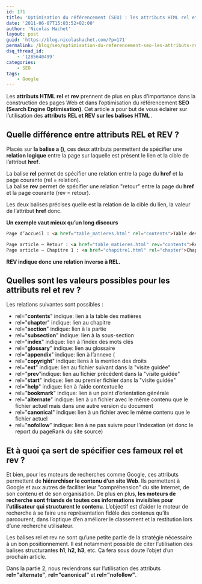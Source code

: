 ```yaml
---
id: 171
title: 'Optimisation du référencement (SEO) : les attributs HTML rel et rev'
date: '2011-06-07T15:03:52+02:00'
author: 'Nicolas Hachet'
layout: post
guid: 'https://blog.nicolashachet.com/?p=171'
permalink: /blog/seo/optimisation-du-referencement-seo-les-attributs-rel-et-rev-partie-1/
dsq_thread_id:
    - '1285640499'
categories:
    - SEO
tags:
    - Google
---
```


Les **attributs HTML** **rel** et **rev** prennent de plus en plus d’importance dans la construction des pages Web et dans l’optimisation du référencement **SEO (Search Engine Optimisation)**. Cet article a pour but de vous éclairer sur l’utilisation des **attributs REL et REV sur les balises HTML <a>**.

## Quelle différence entre attributs REL et REV ?

Placés sur **la balise a (<a>)**, ces deux attributs permettent de spécifier une **relation logique** entre la page sur laquelle est présent le lien et la cible de l’attribut **href**.

La balise **rel** permet de spécifier une relation entre la page du **href** et la page courante (rel = relation).  
La balise **rev** permet de spécifier une relation "retour" entre la page du **href** et la page courante (rev = retour).

Les deux balises précises quelle est la relation de la cible du lien, la valeur de l’attribut **href** donc.

**Un exemple vaut mieux qu’un long discours**

```html
Page d’accueil : <a href="table_matieres.html" rel="contents">Table des matières</a>

Page article – Retour : <a href="table_matieres.html" rev="contents">Retour à la table des matières</a>  
Page article – Chapitre 1 : <a href="chapitre1.html" rel="chapter">Chapitre 1</a>  
```

**REV indique donc une relation inverse à REL.**

## Quelles sont les valeurs possibles pour les attributs rel et rev ?

Les relations suivantes sont possibles :

- rel="**contents**" indique: lien à la table des matières
- rel="**chapter**" indique: lien au chapitre
- rel="**section**" indique: lien à la partie
- rel="**subsection**" indique: lien à la sous-section
- rel="**index**" indique: lien à l’index des mots clés
- rel="**glossary**" indique: lien au glossaire
- rel="**appendix**" indique: lien à l’annexe (
- rel="**copyright**" indique: liens à la mention des droits
- rel="**ext**" indique: lien au fichier suivant dans la "visite guidée"
- rel="**prev**"indique: lien au fichier précédent dans la "visite guidée"
- rel="**start**" indique: lien au premier fichier dans la "visite guidée"
- rel="**help**" indique: lien à l’aide contextuelle
- rel="**bookmark**" indique: lien à un point d’orientation générale
- rel="**alternate**" indique: lien à un fichier avec le même contenu que le fichier actuel mais dans une autre version du document
- rel="**canonical**" indique: lien à un fichier avec le même contenu que le fichier actuel
- rel="**nofollow**" indique: lien à ne pas suivre pour l’indexation (et donc le report du pageRank du site source)

## Et à quoi ça sert de spécifier ces fameux rel et rev ?

Et bien, pour les moteurs de recherches comme Google, ces attributs permettent de **hiérarchiser le contenu d’un site Web**. Ils permettent à Google et aux autres de faciliter leur "compréhension" du site Internet, de son contenu et de son organisation. De plus en plus, **les moteurs de recherche sont friands de toutes ces informations invisibles pour l’utilisateur qui structurent le contenu**. L’objectif est d’aider le moteur de recherche à se faire une représentation fidèle des contenus qu’ils parcourent, dans l’optique d’en améliorer le classement et la restitution lors d’une recherche utilisateur.

Les balises rel et rev ne sont qu’une petite partie de la stratégie nécessaire à un bon positionnement. Il est notamment possible de citer l’utilisation des balises structurantes **h1**, **h2**, **h3**, etc. Ça fera sous doute l’objet d’un prochain article.

Dans la partie 2, nous reviendrons sur l’utilisation des attributs **rel="alternate"**, **rel="canonical"** et **rel="nofollow"**.
